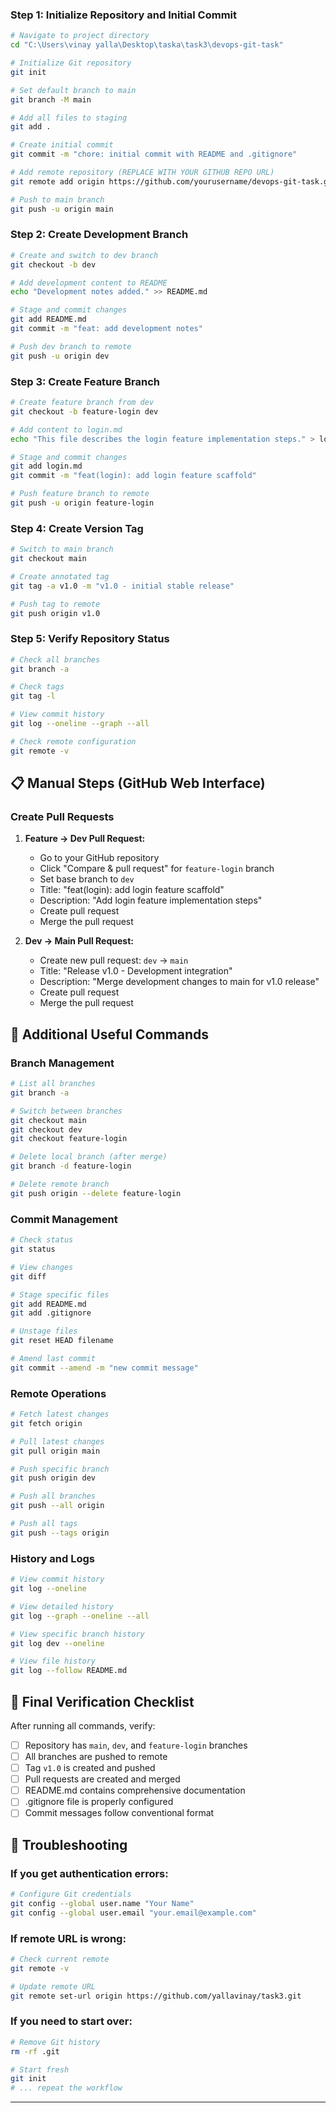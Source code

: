 
### Step 1: Initialize Repository and Initial Commit

```bash
# Navigate to project directory
cd "C:\Users\vinay yalla\Desktop\taska\task3\devops-git-task"

# Initialize Git repository
git init

# Set default branch to main
git branch -M main

# Add all files to staging
git add .

# Create initial commit
git commit -m "chore: initial commit with README and .gitignore"

# Add remote repository (REPLACE WITH YOUR GITHUB REPO URL)
git remote add origin https://github.com/yourusername/devops-git-task.git

# Push to main branch
git push -u origin main
```

### Step 2: Create Development Branch

```bash
# Create and switch to dev branch
git checkout -b dev

# Add development content to README
echo "Development notes added." >> README.md

# Stage and commit changes
git add README.md
git commit -m "feat: add development notes"

# Push dev branch to remote
git push -u origin dev
```

### Step 3: Create Feature Branch

```bash
# Create feature branch from dev
git checkout -b feature-login dev

# Add content to login.md
echo "This file describes the login feature implementation steps." > login.md

# Stage and commit changes
git add login.md
git commit -m "feat(login): add login feature scaffold"

# Push feature branch to remote
git push -u origin feature-login
```

### Step 4: Create Version Tag

```bash
# Switch to main branch
git checkout main

# Create annotated tag
git tag -a v1.0 -m "v1.0 - initial stable release"

# Push tag to remote
git push origin v1.0
```

### Step 5: Verify Repository Status

```bash
# Check all branches
git branch -a

# Check tags
git tag -l

# View commit history
git log --oneline --graph --all

# Check remote configuration
git remote -v
```

## 📋 Manual Steps (GitHub Web Interface)

### Create Pull Requests

1. **Feature → Dev Pull Request:**
   - Go to your GitHub repository
   - Click "Compare & pull request" for `feature-login` branch
   - Set base branch to `dev`
   - Title: "feat(login): add login feature scaffold"
   - Description: "Add login feature implementation steps"
   - Create pull request
   - Merge the pull request

2. **Dev → Main Pull Request:**
   - Create new pull request: `dev` → `main`
   - Title: "Release v1.0 - Development integration"
   - Description: "Merge development changes to main for v1.0 release"
   - Create pull request
   - Merge the pull request

## 🔧 Additional Useful Commands

### Branch Management
```bash
# List all branches
git branch -a

# Switch between branches
git checkout main
git checkout dev
git checkout feature-login

# Delete local branch (after merge)
git branch -d feature-login

# Delete remote branch
git push origin --delete feature-login
```

### Commit Management
```bash
# Check status
git status

# View changes
git diff

# Stage specific files
git add README.md
git add .gitignore

# Unstage files
git reset HEAD filename

# Amend last commit
git commit --amend -m "new commit message"
```

### Remote Operations
```bash
# Fetch latest changes
git fetch origin

# Pull latest changes
git pull origin main

# Push specific branch
git push origin dev

# Push all branches
git push --all origin

# Push all tags
git push --tags origin
```

### History and Logs
```bash
# View commit history
git log --oneline

# View detailed history
git log --graph --oneline --all

# View specific branch history
git log dev --oneline

# View file history
git log --follow README.md
```

## 🎯 Final Verification Checklist

After running all commands, verify:

- [ ] Repository has `main`, `dev`, and `feature-login` branches
- [ ] All branches are pushed to remote
- [ ] Tag `v1.0` is created and pushed
- [ ] Pull requests are created and merged
- [ ] README.md contains comprehensive documentation
- [ ] .gitignore file is properly configured
- [ ] Commit messages follow conventional format

## 🚨 Troubleshooting

### If you get authentication errors:
```bash
# Configure Git credentials
git config --global user.name "Your Name"
git config --global user.email "your.email@example.com"
```

### If remote URL is wrong:
```bash
# Check current remote
git remote -v

# Update remote URL
git remote set-url origin https://github.com/yallavinay/task3.git
```

### If you need to start over:
```bash
# Remove Git history
rm -rf .git

# Start fresh
git init
# ... repeat the workflow
```

---
